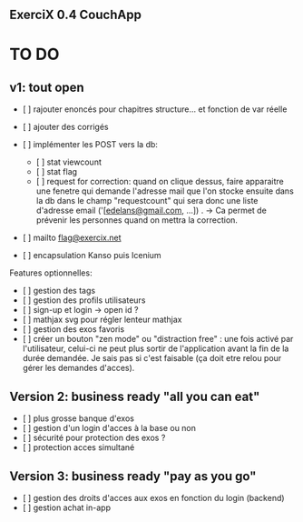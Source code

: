 ## ExerciX 0.4 CouchApp

TO DO 
=====


v1: tout open
-------------

- [ ] rajouter enoncés pour chapitres structure... et fonction de var réelle
- [ ] ajouter des corrigés

- [ ] implémenter les POST vers la db:
  - [ ] stat viewcount
  - [ ] stat flag
  - [ ] request for correction: quand on clique dessus, faire apparaitre une fenetre qui demande l'adresse mail que l'on stocke ensuite dans la db dans le champ "requestcount" qui sera donc une liste d'adresse email ('[edelans@gmail.com, ...]) . -> Ca permet de prévenir les personnes quand on mettra la correction.
- [ ] mailto flag@exercix.net
- [ ] encapsulation Kanso puis Icenium


Features optionnelles:
- [ ] gestion des tags
- [ ] gestion des profils utilisateurs 
- [ ] sign-up et login -> open id ?
- [ ] mathjax svg pour régler lenteur mathjax
- [ ] gestion des exos favoris
- [ ] créer un bouton "zen mode" ou "distraction free" : une fois activé par l'utilisateur, celui-ci ne peut plus sortir de l'application avant la fin de la durée demandée. Je sais pas si c'est faisable (ça doit etre relou pour gérer les demandes d'acces).


Version 2: business ready "all you can eat"
-------------------------------------------
- [ ] plus grosse banque d'exos
- [ ] gestion d'un login d'acces à la base ou non
- [ ] sécurité pour protection des exos ?
- [ ] protection acces simultané
 

Version 3: business ready "pay as you go"
-----------------------------------------
- [ ] gestion des droits d'acces aux exos en fonction du login (backend)
- [ ] gestion achat in-app
